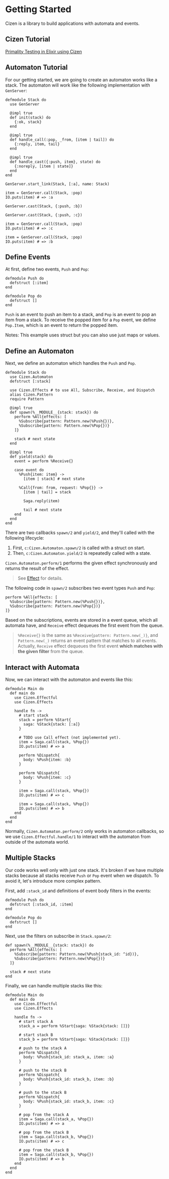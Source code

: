 # Getting Started

Cizen is a library to build applications with automata and events.

## Cizen Tutorial

[Primality Testing in Elixir using Cizen](https://ryo33.medium.com/primality-testing-in-elixir-using-cizen-8e2f5a39e467)

## Automaton Tutorial

For our getting started, we are going to create an automaton works like a stack.
The automaton will work like the following implementation with `GenServer`:

    defmodule Stack do
      use GenServer

      @impl true
      def init(stack) do
        {:ok, stack}
      end

      @impl true
      def handle_call(:pop, _from, [item | tail]) do
        {:reply, item, tail}
      end

      @impl true
      def handle_cast({:push, item}, state) do
        {:noreply, [item | state]}
      end
    end

    GenServer.start_link(Stack, [:a], name: Stack)

    item = GenServer.call(Stack, :pop)
    IO.puts(item) # => :a

    GenServer.cast(Stack, {:push, :b})

    GenServer.cast(Stack, {:push, :c})

    item = GenServer.call(Stack, :pop)
    IO.puts(item) # => :c

    item = GenServer.call(Stack, :pop)
    IO.puts(item) # => :b

## Define Events

At first, define two events, `Push` and `Pop`:

    defmodule Push do
      defstruct [:item]
    end

    defmodule Pop do
      defstruct []
    end

`Push` is an event to push an item to a stack,
and `Pop` is an event to pop an item from a stack.
To receive the popped item for a `Pop` event, we define `Pop.Item`,
which is an event to return the popped item.

Notes: This example uses struct but you can also use just maps or values.

## Define an Automaton

Next, we define an automaton which handles the `Push` and `Pop`.

    defmodule Stack do
      use Cizen.Automaton
      defstruct [:stack]

      use Cizen.Effects # to use All, Subscribe, Receive, and Dispatch
      alias Cizen.Pattern
      require Pattern

      @impl true
      def spawn(%__MODULE__{stack: stack}) do
        perform %All{effects: [
          %Subscribe{pattern: Pattern.new(%Push{})},
          %Subscribe{pattern: Pattern.new(%Pop{})}
        ]}

        stack # next state
      end

      @impl true
      def yield(stack) do
        event = perform %Receive{}

        case event do
          %Push{item: item} ->
            [item | stack] # next state

          %Call{from: from, request: %Pop{}} ->
            [item | tail] = stack

            Saga.reply(item)

            tail # next state
        end
      end
    end

There are two callbacks `spawn/2` and `yield/2`,
and they'll called with the following lifecycle:

1. First, `c:Cizen.Automaton.spawn/2` is called with a struct on start.
2. Then, `c:Cizen.Automaton.yield/2` is repeatedly called with a state.

`Cizen.Automaton.perform/1` performs the given effect synchronously and returns the result of the effect.

> See [Effect](effect.html) for details.

The following code in `spawn/2` subscribes two event types `Push` and `Pop`:

    perform %All{effects: [
      %Subscribe{pattern: Pattern.new(%Push{})},
      %Subscribe{pattern: Pattern.new(%Pop{})}
    ]}

Based on the subscriptions, events are stored in a event queue, which all automata have,
and `Receive` effect dequeues the first event from the queue.

> `%Receive{}` is the same as `%Receive{pattern: Pattern.new(_)}`,
> and `Pattern.new(_)` returns an event pattern that matches to all events.
> Actually, `Receive` effect dequeues the first event **which matches with the given filter** from the queue.

## Interact with Automata

Now, we can interact with the automaton and events like this:

    defmodule Main do
      def main do
        use Cizen.Effectful
        use Cizen.Effects

        handle fn ->
          # start stack
          stack = perform %Start{
            saga: %Stack{stack: [:a]}
          }

          # TODO use Call effect (not implemented yet).
          item = Saga.call(stack, %Pop{})
          IO.puts(item) # => a

          perform %Dispatch{
            body: %Push{item: :b}
          }

          perform %Dispatch{
            body: %Push{item: :c}
          }

          item = Saga.call(stack, %Pop{})
          IO.puts(item) # => c

          item = Saga.call(stack, %Pop{})
          IO.puts(item) # => b
        end
      end
    end

Normally, `Cizen.Automaton.perform/2` only works in automaton callbacks,
so we use `Cizen.Effectful.handle/1` to interact with the automaton from outside of the automata world.

## Multiple Stacks

Our code works well only with just one stack.
It's broken if we have multiple stacks because all stacks receive `Push` or `Pop` event when we dispatch.
To avoid it, let's introduce more complex pattern.

First, add `:stack_id` and definitions of event body filters in the events:

    defmodule Push do
      defstruct [:stack_id, :item]
    end

    defmodule Pop do
      defstruct []
    end

Next, use the filters on subscribe in `Stack.spawn/2`:

    def spawn(%__MODULE__{stack: stack}) do
      perform %All{effects: [
        %Subscribe{pattern: Pattern.new(%Push{stack_id: ^id})},
        %Subscribe{pattern: Pattern.new(%Pop{})}
      ]}

      stack # next state
    end

Finally, we can handle multiple stacks like this:

    defmodule Main do
      def main do
        use Cizen.Effectful
        use Cizen.Effects

        handle fn ->
          # start stack A
          stack_a = perform %Start{saga: %Stack{stack: []}}

          # start stack B
          stack_b = perform %Start{saga: %Stack{stack: []}}

          # push to the stack A
          perform %Dispatch{
            body: %Push{stack_id: stack_a, item: :a}
          }

          # push to the stack B
          perform %Dispatch{
            body: %Push{stack_id: stack_b, item: :b}
          }

          # push to the stack B
          perform %Dispatch{
            body: %Push{stack_id: stack_b, item: :c}
          }

          # pop from the stack A
          item = Saga.call(stack_a, %Pop{})
          IO.puts(item) # => a

          # pop from the stack B
          item = Saga.call(stack_b, %Pop{})
          IO.puts(item) # => c

          # pop from the stack B
          item = Saga.call(stack_b, %Pop{})
          IO.puts(item) # => b
        end
      end
    end
